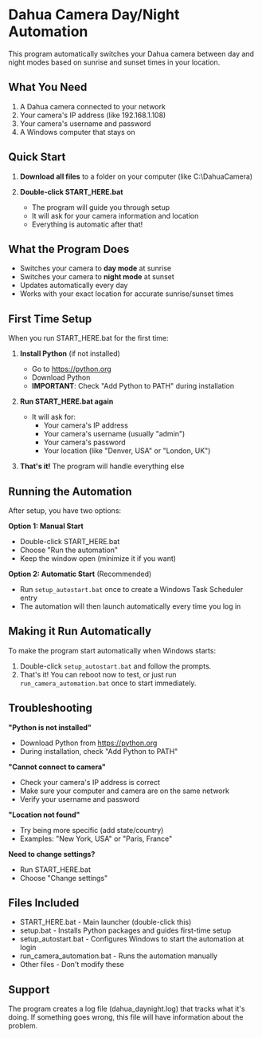 # Dahua Camera Day/Night Automation

This program automatically switches your Dahua camera between day and night modes based on sunrise and sunset times in your location.

## What You Need

1. A Dahua camera connected to your network
2. Your camera's IP address (like 192.168.1.108)
3. Your camera's username and password
4. A Windows computer that stays on

## Quick Start

1. **Download all files** to a folder on your computer (like C:\DahuaCamera)

2. **Double-click START_HERE.bat**
   - The program will guide you through setup
   - It will ask for your camera information and location
   - Everything is automatic after that!

## What the Program Does

- Switches your camera to **day mode** at sunrise
- Switches your camera to **night mode** at sunset
- Updates automatically every day
- Works with your exact location for accurate sunrise/sunset times

## First Time Setup

When you run START_HERE.bat for the first time:

1. **Install Python** (if not installed)
   - Go to https://python.org
   - Download Python
   - **IMPORTANT**: Check "Add Python to PATH" during installation

2. **Run START_HERE.bat again**
   - It will ask for:
     - Your camera's IP address
     - Your camera's username (usually "admin")
     - Your camera's password
     - Your location (like "Denver, USA" or "London, UK")

3. **That's it!** The program will handle everything else

## Running the Automation

After setup, you have two options:

**Option 1: Manual Start**
- Double-click START_HERE.bat
- Choose "Run the automation"
- Keep the window open (minimize it if you want)

**Option 2: Automatic Start** (Recommended)
- Run `setup_autostart.bat` once to create a Windows Task Scheduler entry
- The automation will then launch automatically every time you log in

## Making it Run Automatically

To make the program start automatically when Windows starts:

1. Double-click `setup_autostart.bat` and follow the prompts.
2. That's it!  You can reboot now to test, or just run `run_camera_automation.bat` once to start immediately.

## Troubleshooting

**"Python is not installed"**
- Download Python from https://python.org
- During installation, check "Add Python to PATH"

**"Cannot connect to camera"**
- Check your camera's IP address is correct
- Make sure your computer and camera are on the same network
- Verify your username and password

**"Location not found"**
- Try being more specific (add state/country)
- Examples: "New York, USA" or "Paris, France"

**Need to change settings?**
- Run START_HERE.bat
- Choose "Change settings"

## Files Included

- START_HERE.bat - Main launcher (double-click this)
- setup.bat - Installs Python packages and guides first-time setup
- setup_autostart.bat - Configures Windows to start the automation at login
- run_camera_automation.bat - Runs the automation manually
- Other files - Don't modify these

## Support

The program creates a log file (dahua_daynight.log) that tracks what it's doing. If something goes wrong, this file will have information about the problem.